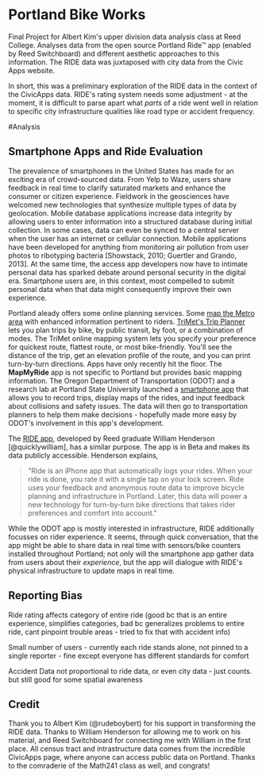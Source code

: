 # Portland Bike Works
Final Project for Albert Kim's upper division data analysis class at Reed College. Analyses data from the open source Portland Ride™ app (enabled by Reed Switchboard) and different aesthetic approaches to this information. The RIDE data was juxtaposed with city data from the Civic Apps website. 


In short, this was a preliminary exploration of the RIDE data in the context of the CivicApps data. RIDE's rating system needs some adjustment - at the moment, it is difficult to parse apart what *parts* of a ride went well in relation to specific city infrastructure qualities like road type or accident frequency. 

#Analysis

## Smartphone Apps and Ride Evaluation
The prevalence of smartphones in the United States has made for an exciting era of crowd-sourced data. From Yelp to Waze, users share feedback in real time to clarify saturated markets and enhance the consumer or citizen experience. Fieldwork in the geosciences have welcomed new technologies that synthesize multiple types of data by geolocation. Mobile database applications increase data integrity by allowing users to enter information into a structured database during initial collection. In some cases, data can even be synced to a central server when the user has an internet or cellular connection. Mobile applications have been developed for anything from monitoring air pollution from user photos to ribotyping bacteria [Showstack, 2010; Guertler and Grando, 2013]. At the same time, the access app developers now have to intimate personal data has sparked debate around personal security in the digital era. Smartphone users are, in this context, most compelled to submit personal data when that data might consequently improve their own experience.

Portland aleady offers some online planning services. Some [map the Metro area](http://www.ridethecity.com/portland) with enhanced information pertinent to riders. [TriMet's Trip Planner](http://trimet.org/howtoride/maptripplanner.htm) lets you plan trips by bike, by public transit, by foot, or a combination of modes. The TriMet online mapping system lets you specify your preference for quickest route, flattest route, or most bike-friendly. You'll see the distance of the trip, get an elevation profile of the route, and you can print turn-by-turn directions. Apps have only recently hit the floor. The **MapMyRide** app is not specific to Portland but provides basic mapping information. The Oregon Department of Transportation (ODOT) and a research lab at Portland State University launched a [smartphone app](https://itunes.apple.com/us/app/orcycle/id900346454?mt=8) that allows you to record trips, display maps of the rides, and input feedback about collisions and safety issues. The data will then go to transportation planners to help them make decisions - hopefully made more easy by ODOT's involvement in this app's development.

The [RIDE app](http://ride.report/), developed by Reed graduate William Henderson [@quicklywilliam], has a similar purpose. The app is in Beta and makes its data publicly accessible. Henderson explains, 
>"Ride is an iPhone app that automatically logs your rides. When your ride is done, you rate it with a single tap on your lock screen. Ride uses your feedback and anonymous route data to improve bicycle planning and infrastructure in Portland. Later, this data will power a new technology for turn-by-turn bike directions that takes rider preferences and comfort into account."

While the ODOT app is mostly interested in infrastructure, RIDE additionally focusses on rider experience. It seems, through quick conversation, that the app might be able to share data in real time with sensors/bike counters installed throughout Portland; not only will the smartphone app gather data from users about their *experience*, but the app will dialogue with RIDE's physical infrastructure to update maps in real time. 

## Reporting Bias

Ride rating affects category of entire ride (good bc that is an entire experience, simplifies categories, bad bc generalizes problems to entire ride, cant pinpoint trouble areas - tried to fix that with accident info)

Small number of users - currently each ride stands alone, not pinned to a single reporter - fine except everyone has different standards for comfort

Accident Data not proportional to ride data, or even city data  - just counts. but still good for some spatial awareness

## Credit

Thank you to Albert Kim (@rudeboybert) for his support in transforming the RIDE data. Thanks to William Henderson for allowing me to work on his material, and Reed Switchboard for connecting me with William in the first place. All census tract and intrastructure data comes from the incredible CivicApps page, where anyone can access public data on Portland. Thanks to the comraderie of the Math241 class as well, and congrats!


